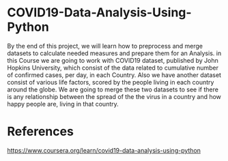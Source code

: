 # COVID19-Data-Analysis-Using-Python 
By the end of this project, we will learn how to preprocess and merge datasets to calculate needed measures and prepare them for an Analysis. in this Course we are going to work with COVID19 dataset, published by John Hopkins University, which consist of the data related to cumulative number of confirmed cases, per day, in each Country. Also we have another dataset consist of various life factors, scored by the people living in each country around the globe. We are going to merge these two datasets to see if there is any relationship between the spread of the the virus in a country and how happy people are, living in that country.

# References
https://www.coursera.org/learn/covid19-data-analysis-using-python
